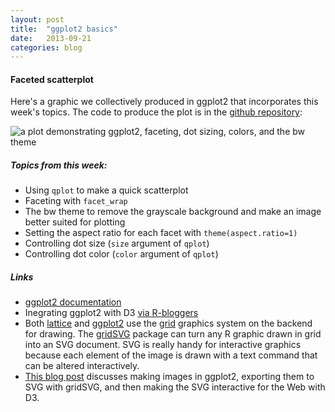 ```yaml
---
layout: post
title:  "ggplot2 basics"
date:   2013-09-21 
categories: blog
---
```


#### Faceted scatterplot
Here's a graphic we collectively produced in ggplot2 that incorporates this week's topics. The code to produce the plot is in the [github repository](http://github.com/wisc-viz/ggplot2https://github.com/wisc-viz/ggplot2/tree/master/basics):

![a plot demonstrating ggplot2, faceting, dot sizing, colors, and the bw theme](https://raw.github.com/wisc-viz/ggplot2/master/basics/img/runoff.png)

##### Topics from this week:
 - Using `qplot` to make a quick scatterplot
 - Faceting with `facet_wrap`
 - The bw theme to remove the grayscale background and make an image better suited for plotting
 - Setting the aspect ratio for each facet with `theme(aspect.ratio=1)`
 - Controlling dot size (`size` argument of `qplot`)
 - Controlling dot color (`color` argument of `qplot`)

##### Links
 - [ggplot2 documentation](http://docs.ggplot2.org)
 - Inegrating ggplot2 with D3 [via R-bloggers](http://www.r-bloggers.com/ggplot2-meet-d3/)
 - Both [lattice](http://lmdvr.r-forge.r-project.org/figures/figures.html) and [ggplot2](http://ggplot2.org/book/) use the [grid](https://www.stat.auckland.ac.nz/~paul/grid/grid.html) graphics system on the backend for drawing. The [gridSVG](http://sjp.co.nz/projects/gridsvg) package can turn any R graphic drawn in grid into an SVG document. SVG is really handy for interactive graphics because each element of the image is drawn with a text command that can be altered interactively.
 - [This blog post](http://timelyportfolio.blogspot.com/2013/08/gridsvganother-glue-for-r-to-svg.html) discusses making images in ggplot2, exporting them to SVG with gridSVG, and then making the SVG interactive for the Web with D3.
